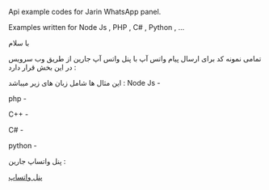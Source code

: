 Api example codes for Jarin WhatsApp panel.

Examples written for Node Js , PHP , C# , Python , ...

با سلام
 
تمامی نمونه کد برای ارسال پیام واتس آپ با پنل واتس آپ جارین از طریق وب سرویس در این بخش قرار دارد :
 

این مثال ها شامل زبان های زیر میباشد :
Node Js -

php -

C++ -

C# -

python -


پنل واتساپ جارین :

[پنل واتساپ](https://jarin.ir/whatsapp/)
